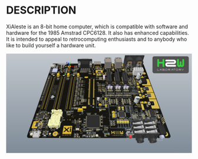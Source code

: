 # DESCRIPTION

XiAleste is an 8-bit home computer, which is compatible with software and hardware for the 1985 Amstrad CPC6128. It also has enhanced capabilities. It is intended to appeal to retrocomputing enthusiasts and to anybody who like to build yourself a hardware unit.

![XiAleste Image](/images/xi_aleste_pcb_render.jpg)
